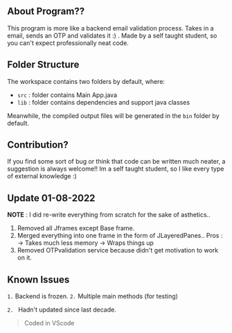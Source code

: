 ## About Program??

This program is more like a backend email validation process. Takes in a email, sends an OTP and validates it :) . Made by a self taught student, so you can't expect professionally neat code.

## Folder Structure

The workspace contains two folders by default, where:

- `src` : folder contains Main App.java
- `lib` : folder contains dependencies and support java classes

Meanwhile, the compiled output files will be generated in the `bin` folder by default.

## Contribution?

If you find some sort of bug or think that code can be written much neater, a suggestion is always welcome!! Im a self taught student, so I like every type of external knowledge :)

## Update 01-08-2022

**NOTE** : I did re-write everything from scratch for the sake of asthetics..

1. Removed all Jframes except Base frame.
2. Merged everything into one frame in the form of JLayeredPanes..
    Pros :
        -> Takes much less memory 
        -> Wraps things up
3. Removed OTPvalidation service because didn't get motivation to work on it.

## Known Issues

`1.` Backend is frozen.
`2.` Multiple main methods (for testing)

`2. ` Hadn't updated since last decade.


> Coded in VScode
